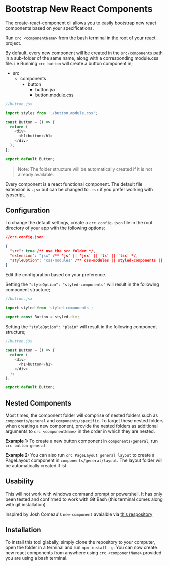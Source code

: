 # Bootstrap New React Components

The create-react-component cli allows you to easily
bootstrap new react components based on your specifications.

Run `crc <componentName>` from the bash terminal in the root
of your react project.

By default, every new component will be created in the
`src/components` path in a sub-folder of the same name,
along with a corresponding module.css file. i.e Running
`crc button` will create a button component in;

- src
  - components
    - button
      - button.jsx
      - button.module.css

```javascript
//button.jsx

import styles from './button.module.css';

const Button = () => {
  return (
    <div>
      <h1>button</h1>
    </div>
  );
};

export default Button;
```

> Note: The folder structure will be automatically created
> if it is not already available.

Every component is a react functional component. The default
file extension is `.jsx` but can be changed to `.tsx` if you
prefer working with typscript.

## Configuration

To change the default settings, create a `crc.config.json`
file in the root directory of your app with the following
options;

```json
//crc.config.json

{
  "src": true /** use the src folder */,
  "extension": "jsx" /** 'js' || 'jsx' || 'ts' || 'tsx' */,
  "styleOption": "css-modules" /** css-modules || styled-components || plain */
}
```

Edit the configuration based on your preference.

Setting the `"styleOption": "styled-components"` will result
in the following component structure;

```javascript
//button.jsx

import styled from 'styled-components';

export const Button = styled.div;
```

Setting the `"styleOption": "plain"` will result in the
following component structure;

```javascript
//button.jsx

const Button = () => {
  return (
    <div>
      <h1>button</h1>
    </div>
  );
};

export default Button;
```

## Nested Components

Most times, the component folder will comprise of nested
folders such as `components/general` and
`components/specific`. To target these nested folders when
creating a new component, provide the nested folders as
additional arguments to `crc <componentName>` in the order
in which they are nested.

**Example 1:** To create a new button component in
`components/general`, run `crc button general`

**Example 2:** You can also run
`crc PageLayout general layout` to create a PageLayout
component in `components/general/layout`. The layout folder
will be automatically created if ist.

## Usability

This will not work with windows command prompt or
powershell. It has only been tested and confirmed to work
with Git Bash (this terminal comes along with git
installation).

Inspired by Josh Comeau's `new-component` avaialble via
[this respository]('https://github.com/joshwcomeau/new-component')

## Installation

To install this tool glabally, simply clone the repository
to your computer, open the folder in a terminal and run
`npm install -g`. You can now create new react components
from anywhere using `crc <componentName>` provided you are
using a bash terminal.

